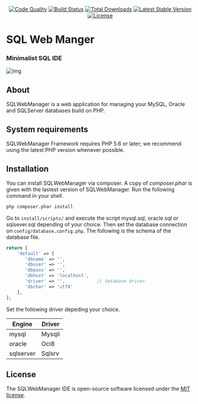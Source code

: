 <p align="center">
<a href="https://scrutinizer-ci.com/g/Pleets/SQLWebManager"><img src="https://img.shields.io/scrutinizer/g/pleets/sqlwebmanager.svg" alt="Code Quality"></a>
<a href="https://scrutinizer-ci.com/g/Pleets/SQLWebManager/build-status/master"><img src="https://scrutinizer-ci.com/g/Pleets/SQLWebManager/badges/build.png?b=master" alt="Build Status"></a>
<a href="https://packagist.org/packages/pleets/sqlwebmanager"><img src="https://poser.pugx.org/pleets/sqlwebmanager/d/total.svg" alt="Total Downloads"></a>
<a href="https://packagist.org/packages/pleets/sqlwebmanager"><img src="https://poser.pugx.org/pleets/sqlwebmanager/v/stable.svg" alt="Latest Stable Version"></a>
<a href="https://packagist.org/packages/pleets/sqlwebmanager"><img src="https://poser.pugx.org/pleets/sqlwebmanager/license.svg" alt="License"></a>
</p>

# SQL Web Manger
### Minimalist SQL IDE

![img](http://i.imgur.com/VjFQ4it.png)

## About

SQLWebManager is a web application for managing your MySQL, Oracle and SQLServer databases build on PHP.

## System requirements

SQLWebManager Framework requires PHP 5.6 or later; we recommend using the latest PHP version whenever possible.

## Installation

You can install SQLWebManager via composer. A copy of *composer.phar* is given with the lastest version of SQLWebManager. Run the following command in your shell.

```bash
php composer.phar install
```

Go to `install/scripts/` and execute the script mysql.sql, oracle.sql or sqlsever.sql depending of your choice. Then set the database connection on `config/database.config.php`. The following is the schema of the database file.

```php
return [
    'default' => [
       'dbname' => '',
       'dbuser' => '',
       'dbpass' => '',
       'dbhost' => 'localhost',
       'driver' => '',            // database driver
       'dbchar' => 'utf8'
    ],
];
```

Set the following driver depeding your choice.

| Engine    | Driver  |
| --------- | ------- |
| mysql     | Mysqli  |
| oracle    | Oci8    |
| sqlserver | Sqlsrv  |

## License

The SQLWebManager IDE is open-source software licensed under the [MIT license](http://opensource.org/licenses/MIT).
